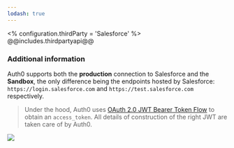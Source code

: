```yaml
---
lodash: true
---
```

<% configuration.thirdParty = 'Salesforce' %>
@@includes.thirdpartyapi@@

### Additional information

Auth0 supports both the __production__ connection to Salesforce and the __Sandbox__, the only difference being the endpoints hosted by Salesforce: `https://login.salesforce.com` and `https://test.salesforce.com` respectively.

> Under the hood, Auth0 uses [OAuth 2.0 JWT Bearer Token Flow](https://help.salesforce.com/HTViewHelpDoc?id=remoteaccess_oauth_jwt_flow.htm&language=en_US) to obtain an `access_token`. All details of construction of the right JWT are taken care of by Auth0.

![](https://docs.google.com/drawings/d/1aTHLCUPT4fCOXgX6fvUpxJdzd_rH_VzayBkLwLkwOBk/pub?w=784&amp;h=437)
